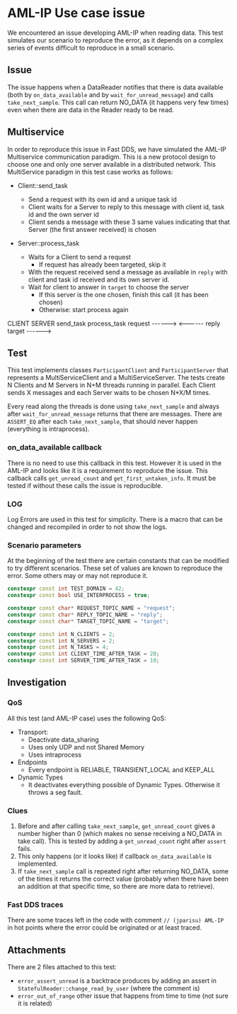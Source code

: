 # AML-IP Use case issue

We encountered an issue developing AML-IP when reading data.
This test simulates our scenario to reproduce the error, as it depends on a complex series of events difficult to reproduce in a small scenario.

## Issue

The issue happens when a DataReader notifies that there is data available (both by `on_data_available` and by `wait_for_unread_message`) and calls `take_next_sample`.
This call can return NO_DATA (it happens very few times) even when there are data in the Reader ready to be read.

## Multiservice

In order to reproduce this issue in Fast DDS, we have simulated the AML-IP Multiservice communication paradigm.
This is a new protocol design to choose one and only one server available in a distributed network.
This MultiService paradigm in this test case works as follows:

* Client::send_task
  * Send a request with its own id and a unique task id
  * Client waits for a Server to reply to this message with client id, task id and the own server id
  * Client sends a message with these 3 same values indicating that that Server (the first answer received) is chosen

* Server::process_task
  * Waits for a Client to send a request
    * If request has already been targeted, skip it
  * With the request received send a message as available in `reply` with client and task id received and its own server id.
  * Wait for client to answer in `target` to choose the server
    * If this server is the one chosen, finish this call (it has been chosen)
    * Otherwise: start process again

CLIENT                  SERVER
send_task               process_task
 request    ------>
            <------     reply
 target     ------>

## Test

This test implements classes `ParticipantClient` and `ParticipantServer` that represents a MultiServiceClient and a MultiServiceServer.
The tests create N Clients and M Servers in N+M threads running in parallel.
Each Client sends X messages and each Server waits to be chosen N*X/M times.

Every read along the threads is done using `take_next_sample` and always after `wait_for_unread_message` returns that there are messages.
There are `ASSERT_EQ` after each `take_next_sample`, that should never happen (everything is intraprocess).

### on_data_available callback

There is no need to use this callback in this test. However it is used in the AML-IP and looks like it is a requirement to reproduce the issue.
This callback calls `get_unread_count` and `get_first_untaken_info`.
It must be tested if without these calls the issue is reproducible.

### LOG

Log Errors are used in this test for simplicity.
There is a macro that can be changed and recompiled in order to not show the logs.

### Scenario parameters

At the beginning of the test there are certain constants that can be modified to try different scenarios.
These set of values are known to reproduce the error. Some others may or may not reproduce it.

```cpp
constexpr const int TEST_DOMAIN = 42;
constexpr const bool USE_INTERPROCESS = true;

constexpr const char* REQUEST_TOPIC_NAME = "request";
constexpr const char* REPLY_TOPIC_NAME = "reply";
constexpr const char* TARGET_TOPIC_NAME = "target";

constexpr const int N_CLIENTS = 2;
constexpr const int N_SERVERS = 2;
constexpr const int N_TASKS = 4;
constexpr const int CLIENT_TIME_AFTER_TASK = 20;
constexpr const int SERVER_TIME_AFTER_TASK = 10;
```

## Investigation

### QoS

All this test (and AML-IP case) uses the following QoS:

* Transport:
  * Deactivate data_sharing
  * Uses only UDP and not Shared Memory
  * Uses intraprocess
* Endpoints
  * Every endpoint is RELIABLE, TRANSIENT_LOCAL and KEEP_ALL
* Dynamic Types
  * It deactivates everything possible of Dynamic Types. Otherwise it throws a seg fault.

### Clues

1. Before and after calling `take_next_sample`, `get_unread_count` gives a number higher than 0 (which makes no sense receiving a NO_DATA in take call). This is tested by adding a `get_unread_count` right after `assert` fails.
1. This only happens (or it looks like) if callback `on_data_available` is implemented.
1. If `take_next_sample` call is repeated right after returning NO_DATA, some of the times it returns the correct value (probably when there have been an addition at that specific time, so there are more data to retrieve).

### Fast DDS traces

There are some traces left in the code with comment `// (jparisu) AML-IP` in hot points where the error could be originated or at least traced.

## Attachments

There are 2 files attached to this test:

* `error_assert_unread` is a backtrace produces by adding an assert in `StatefulReader::change_read_by_user` (where the comment is)
* `error_out_of_range` other issue that happens from time to time (not sure it is related)
